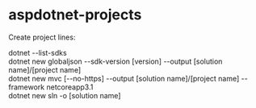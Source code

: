 # aspdotnet-projects

Create project lines:&nbsp;

dotnet --list-sdks  
dotnet new globaljson --sdk-version [version] --output [solution name]/[project name]  
dotnet new mvc [--no-https] --output [solution name]/[project name] --framework netcoreapp3.1  
dotnet new sln -o [solution name]  
